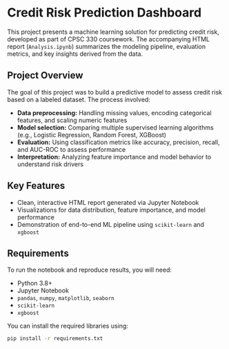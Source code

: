 # Credit Risk Prediction Dashboard

This project presents a machine learning solution for predicting credit risk, developed as part of CPSC 330 coursework. The accompanying HTML report (`Analysis.ipynb`) summarizes the modeling pipeline, evaluation metrics, and key insights derived from the data.

## Project Overview

The goal of this project was to build a predictive model to assess credit risk based on a labeled dataset. The process involved:

- **Data preprocessing:** Handling missing values, encoding categorical features, and scaling numeric features
- **Model selection:** Comparing multiple supervised learning algorithms (e.g., Logistic Regression, Random Forest, XGBoost)
- **Evaluation:** Using classification metrics like accuracy, precision, recall, and AUC-ROC to assess performance
- **Interpretation:** Analyzing feature importance and model behavior to understand risk drivers

## Key Features

- Clean, interactive HTML report generated via Jupyter Notebook
- Visualizations for data distribution, feature importance, and model performance
- Demonstration of end-to-end ML pipeline using `scikit-learn` and `xgboost`

## Requirements

To run the notebook and reproduce results, you will need:

- Python 3.8+
- Jupyter Notebook
- `pandas`, `numpy`, `matplotlib`, `seaborn`
- `scikit-learn`
- `xgboost`

You can install the required libraries using:

```bash
pip install -r requirements.txt
